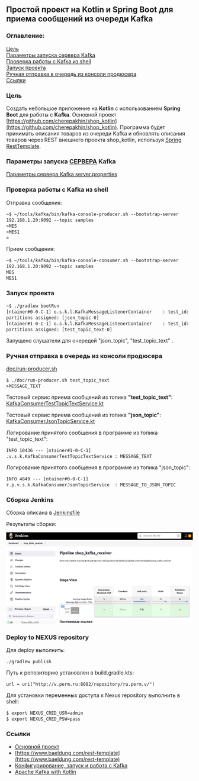 ## Простой проект на Kotlin и Spring Boot для приема сообщений из очереди Kafka

### Оглавление:
[Цель](#target)<br/>
[Параметры запуска сервера Kafka](#parameters)<br/>
[Проверка работы с Kafka из shell](#work_in_shell)<br/>
[Запуск проекта](#run_receiver)<br/>
[Ручная отправка в очередь из консоли продюсера](#manual_send)<br/>
[Ссылки](#links)<br/>

<a id="target"></a>
### Цель

Cоздать небольшое приложение на <b>Kotlin</b> с использованием <b>Spring Boot</b> для работы с <b>Kafka</b>.
Основной проект [https://github.com/cherepakhin/shop_kotlin](https://github.com/cherepakhin/shop_kotlin).
Программа будет принимать описания товаров из очереди Kafka и обновлять описания товаров через REST внешнего проекта shop_kotlin, используя [Spring RestTemplate](https://docs.spring.io/spring-framework/docs/current/javadoc-api/org/springframework/web/client/RestTemplate.html).

<a id="parameters"></a>
### Параметры запуска <ins>СЕРВЕРА</ins> Kafka

[Параметры сервера Kafka server.properties](https://github.com/cherepakhin/shop_kafka_receiver/blob/dev/doc/server.properties)

<a id="work_in_shell"></a>
### Проверка работы с Kafka из shell

Отправка сообщения:

````shell
~$ ~/tools/kafka/bin/kafka-console-producer.sh --bootstrap-server 192.168.1.20:9092 --topic samples
>MES
>MES1
>
````

Прием сообщения:

````shell
~$ ~/tools/kafka/bin/kafka-console-consumer.sh --bootstrap-server 192.168.1.20:9092 --topic samples
MES
MES1
````

<a id="run_receiver"></a>
### Запуск проекта

````shell
~$ ./gradlew bootRun
[ntainer#0-0-C-1] o.s.k.l.KafkaMessageListenerContainer    : test_id: partitions assigned: [json_topic-0]
[ntainer#1-0-C-1] o.s.k.l.KafkaMessageListenerContainer    : test_id: partitions assigned: [test_topic_text-0]
````

Запущено слушатели для очередей "json_topic", "test_topic_text" .

<a id="manual_send"></a>
### Ручная отправка в очередь из консоли продюсера 
[doc/run-producer.sh](https://github.com/cherepakhin/shop_kafka_receiver/blob/dev/doc/run-producer.sh)

````shell
$ ./doc/run-producer.sh test_topic_text
>MESSAGE_TEXT
````

Тестовый сервис приема сообщений из топика __"test_topic_text"__:
[KafkaConsumerTestTopicTextService.kt](https://github.com/cherepakhin/shop_kafka_receiver/blob/dev/src/main/kotlin/ru/perm/v/shopkotlin/kafka_receiver/KafkaConsumerTestTopicTextService.kt)

Тестовый сервис приема сообщений из топика __"json_topic"__:
[KafkaConsumerJsonTopicService.kt](https://github.com/cherepakhin/shop_kafka_receiver/blob/dev/src/main/kotlin/ru/perm/v/shopkotlin/kafka_receiver/KafkaConsumerJsonTopicService.kt)

Логирование принятого сообщения в программе из топика "test_topic_text":

````shell
INFO 10436 --- [ntainer#1-0-C-1] .v.s.k.KafkaConsumerTestTopicTextService : MESSAGE_TEXT
````

Логирование принятого сообщения в программе из топика "json_topic":

````shell
INFO 4849 --- [ntainer#0-0-C-1] r.p.v.s.k.KafkaConsumerJsonTopicService  : MESSAGE_TO_JSON_TOPIC
````
<a id="jenkins"></a>
### Сборка Jenkins

Сборка описана в [Jenkinsfile](https://github.com/cherepakhin/shop_kafka_receiver/blob/dev/Jenkinsfile)

Результаты сборки:

![jenkins_build](doc/jenkins_build.png)

<a id="nexus"></a>
### Deploy to NEXUS repository

Для deploy выполнить:

````shell
./gradlew publish
````

Путь к репозиторию установлен в build.gradle.kts:

````shell
url = uri("http://v.perm.ru:8082/repository/ru.perm.v/")
````

Для установки переменных доступа к Nexus repository выполнить в shell:

````shell
$ export NEXUS_CRED_USR=admin
$ export NEXUS_CRED_PSW=pass
````

<a id="links"></a>
### Ссылки

- [Основной проект](https://github.com/cherepakhin/shop_kotlin)
- [https://www.baeldung.com/rest-template](https://www.baeldung.com/rest-template)
- [Конфигурирование, запуск и работа с Kafka](http://v.perm.ru/main/index.php/homepage/66-konfigurirovanie-zapusk-i-rabota-s-kafka)
- [Apache Kafka with Kotlin](https://www.baeldung.com/kotlin/apache-kafka)